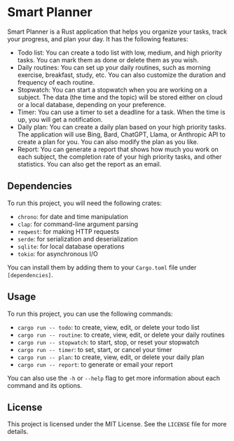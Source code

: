# Smart Planner

Smart Planner is a Rust application that helps you organize your tasks, track your progress, and plan your day. It has the following features:

- Todo list: You can create a todo list with low, medium, and high priority tasks. You can mark them as done or delete them as you wish.
- Daily routines: You can set up your daily routines, such as morning exercise, breakfast, study, etc. You can also customize the duration and frequency of each routine.
- Stopwatch: You can start a stopwatch when you are working on a subject. The data (the time and the topic) will be stored either on cloud or a local database, depending on your preference.
- Timer: You can use a timer to set a deadline for a task. When the time is up, you will get a notification.
- Daily plan: You can create a daily plan based on your high priority tasks. The application will use Bing, Bard, ChatGPT, Llama, or Anthropic API to create a plan for you. You can also modify the plan as you like.
- Report: You can generate a report that shows how much you work on each subject, the completion rate of your high priority tasks, and other statistics. You can also get the report as an email.

## Dependencies

To run this project, you will need the following crates:

- `chrono`: for date and time manipulation
- `clap`: for command-line argument parsing
- `reqwest`: for making HTTP requests
- `serde`: for serialization and deserialization
- `sqlite`: for local database operations
- `tokio`: for asynchronous I/O

You can install them by adding them to your `Cargo.toml` file under `[dependencies]`.

## Usage

To run this project, you can use the following commands:

- `cargo run -- todo`: to create, view, edit, or delete your todo list
- `cargo run -- routine`: to create, view, edit, or delete your daily routines
- `cargo run -- stopwatch`: to start, stop, or reset your stopwatch
- `cargo run -- timer`: to set, start, or cancel your timer
- `cargo run -- plan`: to create, view, edit, or delete your daily plan
- `cargo run -- report`: to generate or email your report

You can also use the `-h` or `--help` flag to get more information about each command and its options.

## License

This project is licensed under the MIT License. See the `LICENSE` file for more details.
